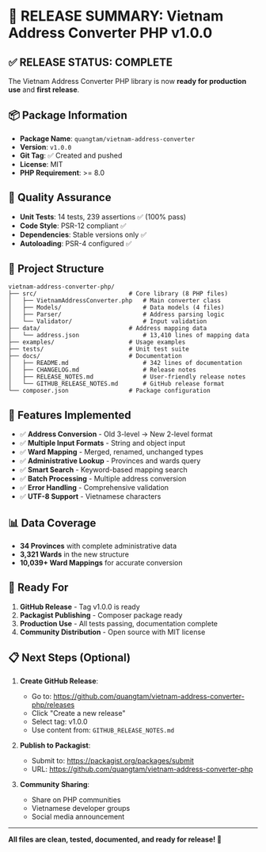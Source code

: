 # 🎉 RELEASE SUMMARY: Vietnam Address Converter PHP v1.0.0

## ✅ RELEASE STATUS: COMPLETE

The Vietnam Address Converter PHP library is now **ready for production use** and **first release**.

## 📦 Package Information

- **Package Name**: `quangtam/vietnam-address-converter`
- **Version**: `v1.0.0` 
- **Git Tag**: ✅ Created and pushed
- **License**: MIT
- **PHP Requirement**: >= 8.0

## 🧪 Quality Assurance

- **Unit Tests**: 14 tests, 239 assertions ✅ (100% pass)
- **Code Style**: PSR-12 compliant ✅
- **Dependencies**: Stable versions only ✅
- **Autoloading**: PSR-4 configured ✅

## 📁 Project Structure

```
vietnam-address-converter-php/
├── src/                          # Core library (8 PHP files)
│   ├── VietnamAddressConverter.php   # Main converter class
│   ├── Models/                       # Data models (4 files)
│   ├── Parser/                       # Address parsing logic
│   └── Validator/                    # Input validation
├── data/                         # Address mapping data
│   └── address.json                  # 13,410 lines of mapping data
├── examples/                     # Usage examples
├── tests/                        # Unit test suite
├── docs/                         # Documentation
│   ├── README.md                     # 342 lines of documentation
│   ├── CHANGELOG.md                  # Release notes
│   ├── RELEASE_NOTES.md              # User-friendly release notes
│   └── GITHUB_RELEASE_NOTES.md       # GitHub release format
└── composer.json                 # Package configuration
```

## 🚀 Features Implemented

- ✅ **Address Conversion** - Old 3-level → New 2-level format
- ✅ **Multiple Input Formats** - String and object input
- ✅ **Ward Mapping** - Merged, renamed, unchanged types
- ✅ **Administrative Lookup** - Provinces and wards query
- ✅ **Smart Search** - Keyword-based mapping search
- ✅ **Batch Processing** - Multiple address conversion
- ✅ **Error Handling** - Comprehensive validation
- ✅ **UTF-8 Support** - Vietnamese characters

## 📊 Data Coverage

- **34 Provinces** with complete administrative data
- **3,321 Wards** in the new structure
- **10,039+ Ward Mappings** for accurate conversion

## 🎯 Ready For

1. **GitHub Release** - Tag v1.0.0 is ready
2. **Packagist Publishing** - Composer package ready
3. **Production Use** - All tests passing, documentation complete
4. **Community Distribution** - Open source with MIT license

## 📋 Next Steps (Optional)

1. **Create GitHub Release**:
   - Go to: https://github.com/quangtam/vietnam-address-converter-php/releases
   - Click "Create a new release"
   - Select tag: v1.0.0
   - Use content from: `GITHUB_RELEASE_NOTES.md`

2. **Publish to Packagist**:
   - Submit to: https://packagist.org/packages/submit
   - URL: https://github.com/quangtam/vietnam-address-converter-php

3. **Community Sharing**:
   - Share on PHP communities
   - Vietnamese developer groups
   - Social media announcement

---

**All files are clean, tested, documented, and ready for release! 🎉**
